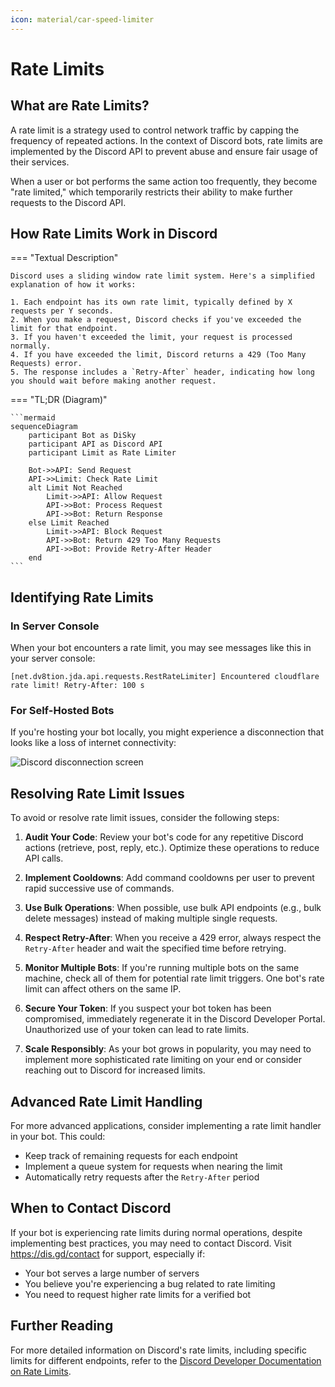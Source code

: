 ```yaml
---
icon: material/car-speed-limiter
---
```


# Rate Limits

## What are Rate Limits?

A rate limit is a strategy used to control network traffic by capping the frequency of repeated actions. In the context of Discord bots, rate limits are implemented by the Discord API to prevent abuse and ensure fair usage of their services.

When a user or bot performs the same action too frequently, they become "rate limited," which temporarily restricts their ability to make further requests to the Discord API.

## How Rate Limits Work in Discord

=== "Textual Description"

    Discord uses a sliding window rate limit system. Here's a simplified explanation of how it works:

    1. Each endpoint has its own rate limit, typically defined by X requests per Y seconds.
    2. When you make a request, Discord checks if you've exceeded the limit for that endpoint.
    3. If you haven't exceeded the limit, your request is processed normally.
    4. If you have exceeded the limit, Discord returns a 429 (Too Many Requests) error.
    5. The response includes a `Retry-After` header, indicating how long you should wait before making another request.

=== "TL;DR (Diagram)"

    ```mermaid
    sequenceDiagram
        participant Bot as DiSky
        participant API as Discord API
        participant Limit as Rate Limiter
    
        Bot->>API: Send Request
        API->>Limit: Check Rate Limit
        alt Limit Not Reached
            Limit->>API: Allow Request
            API->>Bot: Process Request
            API->>Bot: Return Response
        else Limit Reached
            Limit->>API: Block Request
            API->>Bot: Return 429 Too Many Requests
            API->>Bot: Provide Retry-After Header
        end
    ```

## Identifying Rate Limits

### In Server Console

When your bot encounters a rate limit, you may see messages like this in your server console:

```
[net.dv8tion.jda.api.requests.RestRateLimiter] Encountered cloudflare rate limit! Retry-After: 100 s
```

### For Self-Hosted Bots

If you're hosting your bot locally, you might experience a disconnection that looks like a loss of internet connectivity:

![Discord disconnection screen](https://github.com/user-attachments/assets/7665d79e-2013-498e-9ded-8b6a1b4771cd)

## Resolving Rate Limit Issues

To avoid or resolve rate limit issues, consider the following steps:

1. **Audit Your Code**: Review your bot's code for any repetitive Discord actions (retrieve, post, reply, etc.). Optimize these operations to reduce API calls.

2. **Implement Cooldowns**: Add command cooldowns per user to prevent rapid successive use of commands.

3. **Use Bulk Operations**: When possible, use bulk API endpoints (e.g., bulk delete messages) instead of making multiple single requests.

4. **Respect Retry-After**: When you receive a 429 error, always respect the `Retry-After` header and wait the specified time before retrying.

5. **Monitor Multiple Bots**: If you're running multiple bots on the same machine, check all of them for potential rate limit triggers. One bot's rate limit can affect others on the same IP.

6. **Secure Your Token**: If you suspect your bot token has been compromised, immediately regenerate it in the Discord Developer Portal. Unauthorized use of your token can lead to rate limits.

7. **Scale Responsibly**: As your bot grows in popularity, you may need to implement more sophisticated rate limiting on your end or consider reaching out to Discord for increased limits.

## Advanced Rate Limit Handling

For more advanced applications, consider implementing a rate limit handler in your bot. This could:

- Keep track of remaining requests for each endpoint
- Implement a queue system for requests when nearing the limit
- Automatically retry requests after the `Retry-After` period

## When to Contact Discord

If your bot is experiencing rate limits during normal operations, despite implementing best practices, you may need to contact Discord. Visit https://dis.gd/contact for support, especially if:

- Your bot serves a large number of servers
- You believe you're experiencing a bug related to rate limiting
- You need to request higher rate limits for a verified bot

## Further Reading

For more detailed information on Discord's rate limits, including specific limits for different endpoints, refer to the [Discord Developer Documentation on Rate Limits](https://discord.com/developers/docs/topics/rate-limits).